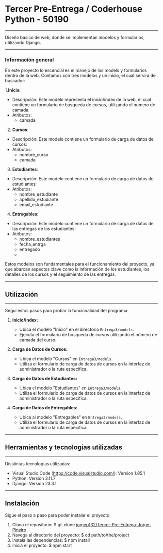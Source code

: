 # Tercer Pre-Entrega / Coderhouse Python - 50190
***
Diseño básico de web, donde se implementan modelos y formularios, utilizando Django.
***

### Información general
En este proyecto lo escencial es el manejo de los models y formularios dentro de la web.
Contamos con tres modelos y un inicio, el cual servira de buscador: 

1.**Inicio**:
  - Descripción: Este modelo representa el inicio/index de la web, el cual contiene un formulario de busqueda de cursos, utilizando el numero de camada:
  - Atributos:
    - camada
2.  **Cursos**:
  - Descripción: Este modelo contiene un formulario de carga de datos de cursos:
  - Atributos:
    - nombre_curso
    - camada
3. **Estudiantes**:
  - Descripción: Este modelo contiene un formulario de carga de datos de estudiantes:
  - Atributos:
    - nombre_estudiante
    - apellido_estudiante
    - email_estudiante
4. **Entregables**:
  - Descripción: Este modelo contiene un formulario de carga de datos de las entregas de los estudiantes:
  - Atributos:
    - nombre_estudiantes
    - fecha_entrga
    - entregado
    - 
Estos modelos son fundamentales para el funcionamiento del proyecto, ya que abarcan aspectos clave como la información de los estudiantes, los detalles de los cursos y el seguimiento de las entregas.

***
## Utilización
***
Seguí estos pasos para probar la funcionalidad del programa:
1. **Inicio/Index:**
   - Ubica el modelo "Inicio" en el directorio `Entrega3/models`.
   - Ejecuta el formulario de búsqueda de cursos utilizando el número de camada del curso.

2. **Carga de Datos de Cursos:**
   - Ubica el modelo "Cursos" en `Entrega3/models`.
   - Utiliza el formulario de carga de datos de cursos en la interfaz de administrador o la ruta específica.

3. **Carga de Datos de Estudiantes:**
   - Ubica el modelo "Estudiantes" en `Entrega3/models`.
   - Utiliza el formulario de carga de datos de cursos en la interfaz de administrador o la ruta específica.

4. **Carga de Datos de Entregables:**
   - Ubica al modelo "Entregables" en `Entrega3/models`.
   - Utiliza el formulario de carga de datos de cursos en la interfaz de administrador o la ruta específica.

***
## Herramientas y tecnologías utilizadas
***
Disstintas tecnologías utilizadas:
* Visual Studio Code (https://code.visualstudio.com/): Version 1.85.1
* Python: Version 3.11.7
* Django: Version 23.3.1

***
## Instalación
Sigue el paso a paso para poder instalar el proyecto:
1. Clona el repositorio:
   $ git clone [jorgep132/Tercer-Pre-Entrega-Jorge-Pineiro](https://github.com/jorgep132/Tercer-Pre-Entrega-Jorge-Pineiro)
2. Navega al directorio del proyecto:
  $ cd path/to/the/project
3. Instala las dependencias:
  $ npm install
4. Inicia el proyecto:
  $ npm start
 

